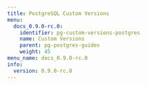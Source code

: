 ```yaml
---
title: PostgreSQL Custom Versions
menu:
  docs_0.9.0-rc.0:
    identifier: pg-custom-versions-postgres
    name: Custom Versions
    parent: pg-postgres-guides
    weight: 45
menu_name: docs_0.9.0-rc.0
info:
  version: 0.9.0-rc.0
---
```


